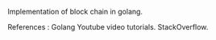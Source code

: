 Implementation of block chain in golang.

References : 
Golang Youtube video tutorials.
StackOverflow.
